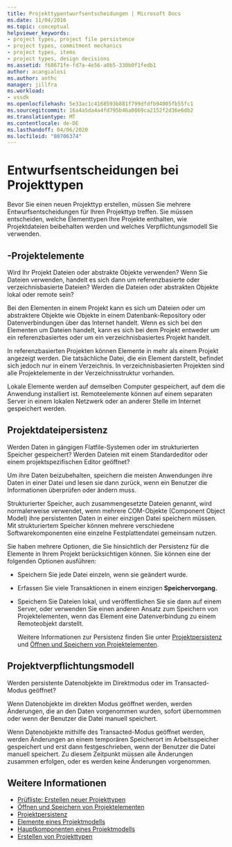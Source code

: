 ```yaml
---
title: Projekttypentwurfsentscheidungen | Microsoft Docs
ms.date: 11/04/2016
ms.topic: conceptual
helpviewer_keywords:
- project types, project file persistence
- project types, commitment mechanics
- project types, items
- project types, design decisions
ms.assetid: f68671fe-fd7a-4e56-a0b5-330b0f1fedb1
author: acangialosi
ms.author: anthc
manager: jillfra
ms.workload:
- vssdk
ms.openlocfilehash: 5e33ac1c4168593b881f799dfdfb94005fb55fc1
ms.sourcegitcommit: 16a4a5da4a4fd795b46a0869ca2152f2d36e6db2
ms.translationtype: MT
ms.contentlocale: de-DE
ms.lasthandoff: 04/06/2020
ms.locfileid: "80706374"
---
```

# <a name="project-type-design-decisions"></a>Entwurfsentscheidungen bei Projekttypen
Bevor Sie einen neuen Projekttyp erstellen, müssen Sie mehrere Entwurfsentscheidungen für Ihren Projekttyp treffen. Sie müssen entscheiden, welche Elementtypen Ihre Projekte enthalten, wie Projektdateien beibehalten werden und welches Verpflichtungsmodell Sie verwenden.

## <a name="project-items"></a>-Projektelemente
 Wird Ihr Projekt Dateien oder abstrakte Objekte verwenden? Wenn Sie Dateien verwenden, handelt es sich dann um referenzbasierte oder verzeichnisbasierte Dateien? Werden die Dateien oder abstrakten Objekte lokal oder remote sein?

 Bei den Elementen in einem Projekt kann es sich um Dateien oder um abstraktere Objekte wie Objekte in einem Datenbank-Repository oder Datenverbindungen über das Internet handelt. Wenn es sich bei den Elementen um Dateien handelt, kann es sich bei dem Projekt entweder um ein referenzbasiertes oder um ein verzeichnisbasiertes Projekt handelt.

 In referenzbasierten Projekten können Elemente in mehr als einem Projekt angezeigt werden. Die tatsächliche Datei, die ein Element darstellt, befindet sich jedoch nur in einem Verzeichnis. In verzeichnisbasierten Projekten sind alle Projektelemente in der Verzeichnisstruktur vorhanden.

 Lokale Elemente werden auf demselben Computer gespeichert, auf dem die Anwendung installiert ist. Remoteelemente können auf einem separaten Server in einem lokalen Netzwerk oder an anderer Stelle im Internet gespeichert werden.

## <a name="project-file-persistence"></a>Projektdateipersistenz
 Werden Daten in gängigen Flatfile-Systemen oder im strukturierten Speicher gespeichert? Werden Dateien mit einem Standardeditor oder einem projektspezifischen Editor geöffnet?

 Um ihre Daten beizubehalten, speichern die meisten Anwendungen ihre Daten in einer Datei und lesen sie dann zurück, wenn ein Benutzer die Informationen überprüfen oder ändern muss.

 Strukturierter Speicher, auch zusammengesetzte Dateien genannt, wird normalerweise verwendet, wenn mehrere COM-Objekte (Component Object Model) ihre persistenten Daten in einer einzigen Datei speichern müssen. Mit strukturiertem Speicher können mehrere verschiedene Softwarekomponenten eine einzelne Festplattendatei gemeinsam nutzen.

 Sie haben mehrere Optionen, die Sie hinsichtlich der Persistenz für die Elemente in Ihrem Projekt berücksichtigen können. Sie können eine der folgenden Optionen ausführen:

- Speichern Sie jede Datei einzeln, wenn sie geändert wurde.

- Erfassen Sie viele Transaktionen in einem einzigen **Speichervorgang.**

- Speichern Sie Dateien lokal, und veröffentlichen Sie sie dann auf einem Server, oder verwenden Sie einen anderen Ansatz zum Speichern von Projektelementen, wenn das Element eine Datenverbindung zu einem Remoteobjekt darstellt.

  Weitere Informationen zur Persistenz finden Sie unter [Projektpersistenz](../../extensibility/internals/project-persistence.md) und [Öffnen und Speichern von Projektelementen](../../extensibility/internals/opening-and-saving-project-items.md).

## <a name="project-commitment-model"></a>Projektverpflichtungsmodell
 Werden persistente Datenobjekte im Direktmodus oder im Transacted-Modus geöffnet?

 Wenn Datenobjekte im direkten Modus geöffnet werden, werden Änderungen, die an den Daten vorgenommen wurden, sofort übernommen oder wenn der Benutzer die Datei manuell speichert.

 Wenn Datenobjekte mithilfe des Transacted-Modus geöffnet werden, werden Änderungen an einem temporären Speicherort im Arbeitsspeicher gespeichert und erst dann festgeschrieben, wenn der Benutzer die Datei manuell speichert. Zu diesem Zeitpunkt müssen alle Änderungen zusammen erfolgen, oder es werden keine Änderungen vorgenommen.

## <a name="see-also"></a>Weitere Informationen
- [Prüfliste: Erstellen neuer Projekttypen](../../extensibility/internals/checklist-creating-new-project-types.md)
- [Öffnen und Speichern von Projektelementen](../../extensibility/internals/opening-and-saving-project-items.md)
- [Projektpersistenz](../../extensibility/internals/project-persistence.md)
- [Elemente eines Projektmodells](../../extensibility/internals/elements-of-a-project-model.md)
- [Hauptkomponenten eines Projektmodells](../../extensibility/internals/project-model-core-components.md)
- [Erstellen von Projekttypen](../../extensibility/internals/creating-project-types.md)
